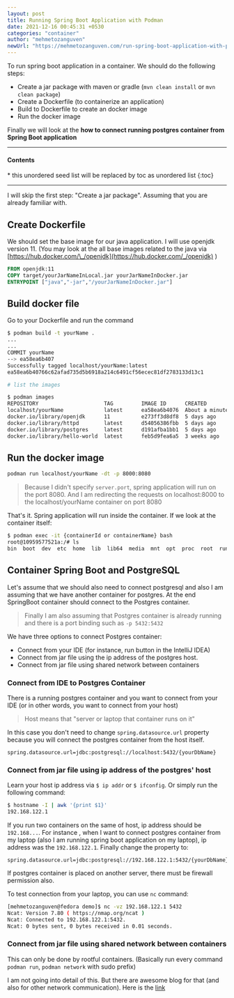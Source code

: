```yaml
---
layout: post
title: Running Spring Boot Application with Podman
date: 2021-12-16 00:45:31 +0530
categories: "container"
author: "mehmetozanguven"
newUrl: "https://mehmetozanguven.com/run-spring-boot-application-with-podman/"
---
```


To run spring boot application in a container. We should do the following steps:

- Create a jar package with maven or gradle (`mvn clean install` or `mvn clean package`)
- Create a Dockerfile (to containerize an application)
- Build to Dockerfile to create an docker image
- Run the docker image

Finally we will look at the **how to connect running postgres container from Spring Boot application**

<nav class="custom-table-of-contents">
<hr class="horizontal-line">
  <h4 class="table-of-contents-title">Contents</h4>
  * this unordered seed list will be replaced by toc as unordered list
  {:toc}
 <hr class="horizontal-line">
</nav>

I will skip the first step: "Create a jar package". Assuming that you are already familiar with.

## Create Dockerfile

We should set the base image for our java application. I will use openjdk version 11. (You may look at the all base images related to the java via [https://hub.docker.com/\_/openjdk](https://hub.docker.com/_/openjdk) )

```dockerfile
FROM openjdk:11
COPY target/yourJarNameInLocal.jar yourJarNameInDocker.jar
ENTRYPOINT ["java","-jar","/yourJarNameInDocker.jar"]
```

## Build docker file

Go to your Dockerfile and run the command

```bash
$ podman build -t yourName .
...
...
COMMIT yourName
--> ea58ea6b407
Successfully tagged localhost/yourName:latest
ea58ea6b40766c62afad735d5b6918a214c6491cf56ecec81df2783133d13c1

# list the images

$ podman images
REPOSITORY                     TAG         IMAGE ID      CREATED             SIZE
localhost/yourName             latest      ea58ea6b4076  About a minute ago  719 MB
docker.io/library/openjdk      11          e273ff3d8df8  5 days ago          671 MB
docker.io/library/httpd        latest      d54056386fbb  5 days ago          142 MB
docker.io/library/postgres     latest      d191afba1bb1  5 days ago          382 MB
docker.io/library/hello-world  latest      feb5d9fea6a5  3 weeks ago         19.9 kB
```

## Run the docker image

```bash
podman run localhost/yourName -dt -p 8000:8080
```

> Because I didn't specify `server.port`, spring application will run on the port 8080. And I am redirecting the requests on localhost:8000 to the localhost/yourName container on port 8080

That's it. Spring application will run inside the container. If we look at the container itself:

```bash
$ podman exec -it {containerId or containerName} bash
root@10959577521a:/# ls
bin  boot  dev	etc  home  lib	lib64  media  mnt  opt	proc  root  run  sbin  srv  sys  tmp  usr  var	yourJarNameInDocker.jar
```

## Container Spring Boot and PostgreSQL

Let's assume that we should also need to connect postgresql and also I am assuming that we have another container for postgres. At the end SpringBoot container should connect to the Postgres container.

> Finally I am also assuming that Postgres container is already running and there is a port binding such as `-p 5432:5432`

We have three options to connect Postgres container:

- Connect from your IDE (for instance, run button in the IntelliJ IDEA)
- Connect from jar file using the ip address of the postgres host.
- Connect from jar file using shared network between containers

### Connect from IDE to Postgres Container

There is a running postgres container and you want to connect from your IDE (or in other words, you want to connect from your host)

> Host means that "server or laptop that container runs on it"

In this case you don't need to change `spring.datasource.url` property because you will connect the postgres container from the host itself.

```properties
spring.datasource.url=jdbc:postgresql://localhost:5432/{yourDbName}
```

### Connect from jar file using ip address of the postgres' host

Learn your host ip address via `$ ip addr` or `$ ifconfig`. Or simply run the following command:

```bash
$ hostname -I | awk '{print $1}'
192.168.122.1
```

If you run two containers on the same of host, ip address should be `192.168...`. For instance , when I want to connect postgres container from my laptop (also I am running spring boot application on my laptop), ip address was the `192.168.122.1`. Finally change the property to:

```properties
spring.datasource.url=jdbc:postgresql://192.168.122.1:5432/{yourDbName}
```

If postgres container is placed on another server, there must be firewall permission also.

To test connection from your laptop, you can use `nc` command:

```bash
[mehmetozanguven@fedora demo]$ nc -vz 192.168.122.1 5432
Ncat: Version 7.80 ( https://nmap.org/ncat )
Ncat: Connected to 192.168.122.1:5432.
Ncat: 0 bytes sent, 0 bytes received in 0.01 seconds.
```

### Connect from jar file using shared network between containers

This can only be done by rootful containers. (Basically run every command `podman run`, `podman network` with sudo prefix)

I am not going into detail of this. But there are awesome blog for that (and also for other network communication). Here is the [link](https://www.redhat.com/sysadmin/container-networking-podman)
